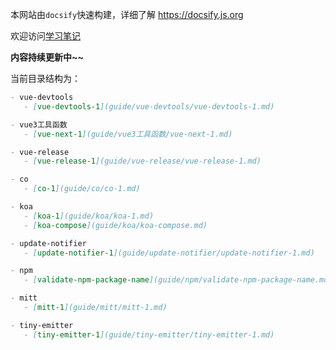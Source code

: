 本网站由`docsify`快速构建，详细了解 https://docsify.js.org

欢迎访问[学习笔记](http://study.huangzx.com.cn/)

**内容持续更新中~~**

当前目录结构为：
 ```markdown
- vue-devtools
    - [vue-devtools-1](guide/vue-devtools/vue-devtools-1.md)

- vue3工具函数
    - [vue-next-1](guide/vue3工具函数/vue-next-1.md)

- vue-release
    - [vue-release-1](guide/vue-release/vue-release-1.md)  

- co
    - [co-1](guide/co/co-1.md)

- koa
    - [koa-1](guide/koa/koa-1.md)
    - [koa-compose](guide/koa/koa-compose.md)

- update-notifier
    - [update-notifier-1](guide/update-notifier/update-notifier-1.md)    

- npm
    - [validate-npm-package-name](guide/npm/validate-npm-package-name.md)    

- mitt
    - [mitt-1](guide/mitt/mitt-1.md) 

- tiny-emitter
    - [tiny-emitter-1](guide/tiny-emitter/tiny-emitter-1.md)     
```
